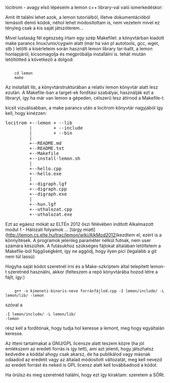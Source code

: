 lócitrom - avagy elsõ lépéseim a lemon c++ library-val való ismerkedéskor:

Amit itt találni lehet azok, a lemon tutoriálból, illetve dokumentációból lemásolt demó kódok, néhol lehet módosítottam is, nem vezetem mivel ez tényleg csak a kis saját játszóterem...

Mivel lustaság fél egészség írtam egy szép Makefilet: 
a könyvtárban kiadott make parancs linux/unix/cygwin alatt (már ha van pl autotools, gcc, wget, stb ) letölti a kísérleteim során használt lemon library tar-ballt, a lemon honlapjáról, kicsomagolja és megpróbálja installálni is. 
tehát miután letöltötted a következő a dolgod:
<pre><code>
	cd lemon
	make
</code></pre>
Az installált lib, a könyvtárstruktúrában a relatív lemon könyvtár alatt lesz ezután. A Makefile-ban a target-ek fordítási szabályai, használják ezt a libraryt, így ha már van lemon a gépeden, célszerű lesz átírnod a Makefile-t.

kicsit vizuálisabban, a make parancs után a locitrom könyvtár nagyjából így kell, hogy kinézzen:
<pre>
locitrom +--lemon + --lib
		 |		  + --include
		 |		  + --bin
		 |
		 +--README.md
		 +--README.txt
		 +--Makefile
		 +--install-lemon.sh
		 |
		 +--hello.cpp
		 +--hello.exe
		 |
		 +--digraph.lgf
		 +--digraph.cpp
		 +--digraph.exe
		 |
		 +--hun.lgf
		 +--uthalozat.cpp
		 +--uthalozat.exe
</pre>

Ezt az egáesz mókát az ELTÉn 2012 őszi félévében indított Alkalmazott modul 1 - Hálózati folyamok ... 
[tárgy miatt] (http://lemon.cs.elte.hu/trac/lemon/wiki/AlkMod2012)kezdtem el, ezért is a könnyítések. A programok jelenleg paraméter nélkül futnak, nem user számára készültek. A futásukhoz szükséges fájlokat általában letöltetem a Makefile-ból függőségként, így ne aggódj, hogy ilyen pici (legalább a git nem túl lassú)

Hogyha saját kódot szeretnél írni és a Make-szkriptem által telepített lemon-t szeretnéd használni, akkor (felteszem a repó könyvtárába hozod létre a fájlt, így:) 
<pre><code>
	g++ -o kimeneti-binaris-neve forrásfájlod.cpp -I lemon/include/ -L lemon/lib/ -lemon
</code></pre>
szóval a <pre><code>-I lemon/include/ -L lemon/lib/ -lemon</code></pre> rész kell a fordítónak, hogy tudja hol keresse a lemont, meg hogy egyáltalán keresse.

Az itteni tartalmakat a GNU/GPL licensze alatt teszem közre (ha jól emlékszem az eredeti forrás is így tett), ami azt jelenti, hogy játszhatsz kedvedre a kóddal ahogy csak akarsz, de ha publikálod vagy másnak odaadod az eredetit vagy az általad módosított változatát, meg kell nevezd az eredeti forrást és neked is GPL licensz alatt kell továbbadnod a kódot.

Ha örülsz és meg szeretnéd hálálni, hogy ezt így kiraktam: szeretem a SÖRt.

